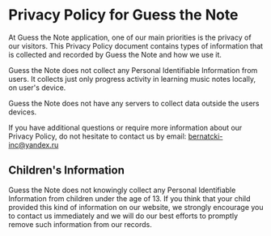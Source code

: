 <h1>Privacy Policy for Guess the Note</h1>

<p>At Guess the Note application, one of our main priorities is the privacy of our visitors. This Privacy Policy document contains types of information that is collected and recorded by Guess the Note and how we use it.</p>

<p>Guess the Note does not collect any Personal Identifiable Information from users. It collects just only progress activity in learning music notes locally, on user's device.</p>

<p>Guess the Note does not have any servers to collect data outside the users devices.</p>

<p>If you have additional questions or require more information about our Privacy Policy, do not hesitate to contact us by email: <a href="mailto:bernatcki-inc@yandex.ru">bernatcki-inc@yandex.ru</a></p>

<h2>Children's Information</h2>

<p>Guess the Note does not knowingly collect any Personal Identifiable Information from children under the age of 13. If you think that your child provided this kind of information on our website, we strongly encourage you to contact us immediately and we will do our best efforts to promptly remove such information from our records.</p>
